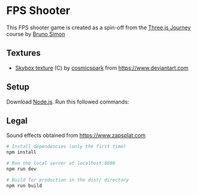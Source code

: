 # FPS Shooter
This FPS shooter game is created as a spin-off from the [Three.js Journey](https://threejs-journey.com) course by [Bruno Simon](https://bruno-simon.com)

## Textures
- [Skybox texture](https://www.deviantart.com/cosmicspark/art/Blender-Space-Skybox-15-865292177) (C) by [cosmicspark](https://www.deviantart.com/cosmicspark) from <https://www.deviantart.com>

## Setup
Download [Node.js](https://nodejs.org/en/download/).
Run this followed commands:

## Legal
Sound effects obtained from <https://www.zapsplat.com>

``` bash
# Install dependencies (only the first time)
npm install

# Run the local server at localhost:8080
npm run dev

# Build for production in the dist/ directory
npm run build
```
